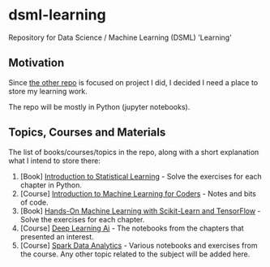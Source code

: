 # dsml-learning
Repository for Data Science / Machine Learning (DSML) 'Learning'

## Motivation 
Since [the other repo](https://github.com/gsam1/dsml-projects) is focused on project I did, I decided I need a place to store my learning work. 

The repo will be mostly in Python (jupyter notebooks). 

## Topics, Courses and Materials
The list of books/courses/topics in the repo, along with a short explanation what I intend to store there:
1. [Book] [Introduction to Statistical Learning](http://www-bcf.usc.edu/~gareth/ISL/) - Solve the exercises for each chapter in Python.
2. [Course] [Introduction to Machine Learning for Coders](https://course.fast.ai/ml.html) - Notes and bits of code.
3. [Book] [Hands-On Machine Learning with Scikit-Learn and TensorFlow](http://shop.oreilly.com/product/0636920052289.do) - Solve the exercises for each chapter.
4. [Course] [Deep Learning Ai]() - The notebooks from the chapters that presented an interest.
5. [Course] [Spark Data Analytics]() - Various notebooks and exercises from the course.
Any other topic related to the subject will be added here.
